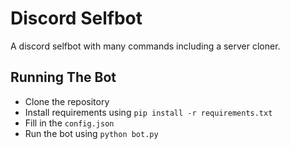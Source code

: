 # Discord Selfbot
A discord selfbot with many commands including a server cloner.
## Running The Bot
- Clone the repository
- Install requirements using `pip install -r requirements.txt`
- Fill in the `config.json`
- Run the bot using `python bot.py`
